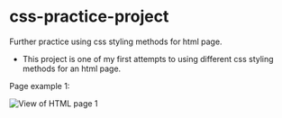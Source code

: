 # css-practice-project
Further practice using css styling methods for html page.

* This project is one of my first attempts to using different css styling methods for an html page.

Page example 1:

<img src="/screenshots-of-page/htmlImage1.JPG" alt="View of HTML page 1">
